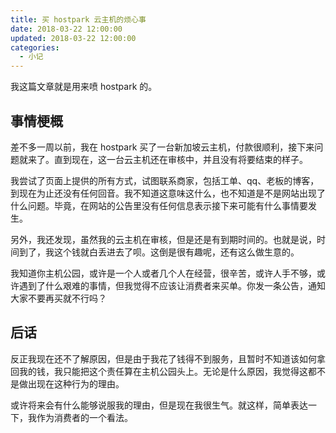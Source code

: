 ```yaml
---
title: 买 hostpark 云主机的烦心事
date: 2018-03-22 12:00:00
updated: 2018-03-22 12:00:00
categories:
  - 小记
---
```


我这篇文章就是用来喷 hostpark 的。

<!--more-->

## 事情梗概

差不多一周以前，我在 hostpark 买了一台新加坡云主机，付款很顺利，接下来问题就来了。直到现在，这一台云主机还在审核中，并且没有将要结束的样子。

我尝试了页面上提供的所有方式，试图联系商家，包括工单、qq、老板的博客，到现在为止还没有任何回音。我不知道这意味这什么，也不知道是不是网站出现了什么问题。毕竟，在网站的公告里没有任何信息表示接下来可能有什么事情要发生。

另外，我还发现，虽然我的云主机在审核，但是还是有到期时间的。也就是说，时间到了，我这个钱就白丢进去了呗。这倒是很有趣呢，还有这么做生意的。

我知道你主机公园，或许是一个人或者几个人在经营，很辛苦，或许人手不够，或许遇到了什么艰难的事情，但我觉得不应该让消费者来买单。你发一条公告，通知大家不要再买就不行吗？

## 后话

反正我现在还不了解原因，但是由于我花了钱得不到服务，且暂时不知道该如何拿回我的钱，我只能把这个责任算在主机公园头上。无论是什么原因，我觉得这都不是做出现在这种行为的理由。

或许将来会有什么能够说服我的理由，但是现在我很生气。就这样，简单表达一下，我作为消费者的一个看法。
